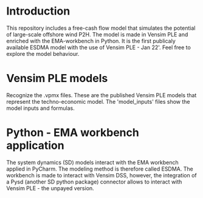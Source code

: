 # Introduction
This repository includes a free-cash flow model that simulates the potential of large-scale offshore wind P2H. The model is made in Vensim PLE and enriched with the EMA-workbench in Python. It is the first publicaly available ESDMA model with the use of Vensim PLE - Jan 22'. Feel free to explore the model behaviour. 

# Vensim PLE models
Recognize the .vpmx files. These are the published Vensim PLE models that represent the techno-economic model. The 'model_inputs' files show the model inputs and formulas. 

# Python - EMA workbench application
The system dynamics (SD) models interact with the EMA workbench applied in PyCharm. The modeling method is therefore called ESDMA. The workbench is made to interact with Vensim DSS, however, the integration of a Pysd (another SD python package) connector allows to interact with Vensim PLE - the unpayed version. 
